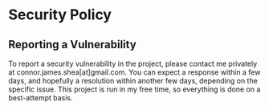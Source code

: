 # Security Policy

## Reporting a Vulnerability

To report a security vulnerability in the project, please contact me privately at connor.james.shea[at]gmail.com.
You can expect a response within a few days, and hopefully a resolution within another few days, depending on
the specific issue. This project is run in my free time, so everything is done on a best-attempt basis.
